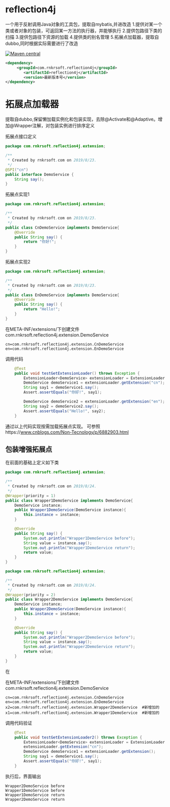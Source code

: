 # reflection4j
一个用于反射调用Java对象的工具包，提取自mybatis,并进改造
1.提供对某一个类或者对象的包装，可返回某一方法的执行器，并能够执行
2.提供包路径下类的扫描
3.提供包路径下资源的加载
4.提供类的别名管理
5.拓展点加载器，提取自dubbo,同时根据实际需要进行了改造

[![Maven central](https://maven-badges.herokuapp.com/maven-central/com.rnkrsoft.reflection4j/reflection4j/badge.svg)](http://search.maven.org/#search|ga|1|g%3A%22com.rnkrsoft.reflection4j%22%20AND%20a%3A%22reflection4j%22)

```xml
<dependency>
     <groupId>com.rnkrsoft.reflection4j</groupId>
        <artifactId>reflection4j</artifactId>
        <version>最新版本号</version>
</dependency>
```

# 拓展点加载器
提取自dubbo,保留懒加载实例化和包装实现，去除@Activate和@Adaptive。增加@Wrapper注解，对包装实例进行排序定义

拓展点接口定义

```java
package com.rnkrsoft.reflection4j.extension;

/**
 * Created by rnkrsoft.com on 2019/8/23.
 */
@SPI("cn")
public interface DemoService {
    String say();
}
```



拓展点实现1

```java
package com.rnkrsoft.reflection4j.extension;

/**
 * Created by rnkrsoft.com on 2019/8/23.
 */
public class CnDemoService implements DemoService{
    @Override
    public String say() {
        return "你好!";
    }
}
```

拓展点实现2

```java
package com.rnkrsoft.reflection4j.extension;

/**
 * Created by rnkrsoft.com on 2019/8/23.
 */
public class EnDemoService implements DemoService{
    @Override
    public String say() {
        return "Hello!";
    }
}
```



在META-INF/extensions/下创建文件com.rnkrsoft.reflection4j.extension.DemoService

```
cn=com.rnkrsoft.reflection4j.extension.CnDemoService
en=com.rnkrsoft.reflection4j.extension.EnDemoService
```



调用代码

```java
    @Test
    public void testGetExtensionLoader() throws Exception {
        ExtensionLoader<DemoService> extensionLoader = ExtensionLoader.getExtensionLoader(DemoService.class);
        DemoService demoService1 = extensionLoader.getExtension("cn");
        String say1 = demoService1.say();
        Assert.assertEquals("你好!", say1);

        DemoService demoService2 = extensionLoader.getExtension("en");
        String say2 = demoService2.say();
        Assert.assertEquals("Hello!", say2);
    }

```



通过以上代码实现按需加载拓展点实现。
可参照https://www.cnblogs.com/Non-Tecnology/p/6882903.html



## 包装增强拓展点

在前面的基础上定义如下类

```java
package com.rnkrsoft.reflection4j.extension;

/**
 * Created by rnkrsoft.com on 2019/8/24.
 */
@Wrapper(priority = 1)
public class Wrapper1DemoService implements DemoService{
    DemoService instance;
    public Wrapper1DemoService(DemoService instance){
        this.instance = instance;
    }

    @Override
    public String say() {
        System.out.println("Wrapper1DemoService before");
        String value = instance.say();
        System.out.println("Wrapper1DemoService return");
        return value;
    }
}

```



```java
package com.rnkrsoft.reflection4j.extension;

/**
 * Created by rnkrsoft.com on 2019/8/24.
 */
@Wrapper(priority = 2)
public class Wrapper2DemoService implements DemoService{
    DemoService instance;
    public Wrapper2DemoService(DemoService instance){
        this.instance = instance;
    }

    @Override
    public String say() {
        System.out.println("Wrapper2DemoService before");
        String value = instance.say();
        System.out.println("Wrapper2DemoService return");
        return value;
    }
}

```



在

在META-INF/extensions/下创建文件com.rnkrsoft.reflection4j.extension.DemoService

```
cn=com.rnkrsoft.reflection4j.extension.CnDemoService
en=com.rnkrsoft.reflection4j.extension.EnDemoService
x2=com.rnkrsoft.reflection4j.extension.Wrapper2DemoService  #新增加的
x1=com.rnkrsoft.reflection4j.extension.Wrapper1DemoService  #新增加的
```



调用代码验证

```java
    @Test
    public void testGetExtensionLoader2() throws Exception {
        ExtensionLoader<DemoService> extensionLoader = ExtensionLoader.getExtensionLoader(DemoService.class);
        extensionLoader.getExtension("cn");
        DemoService demoService1 = extensionLoader.getExtension();
        String say1 = demoService1.say();
        Assert.assertEquals("你好!", say1);
    }
```

执行后，界面输出

```
Wrapper2DemoService before
Wrapper1DemoService before
Wrapper1DemoService return
Wrapper2DemoService return
```

